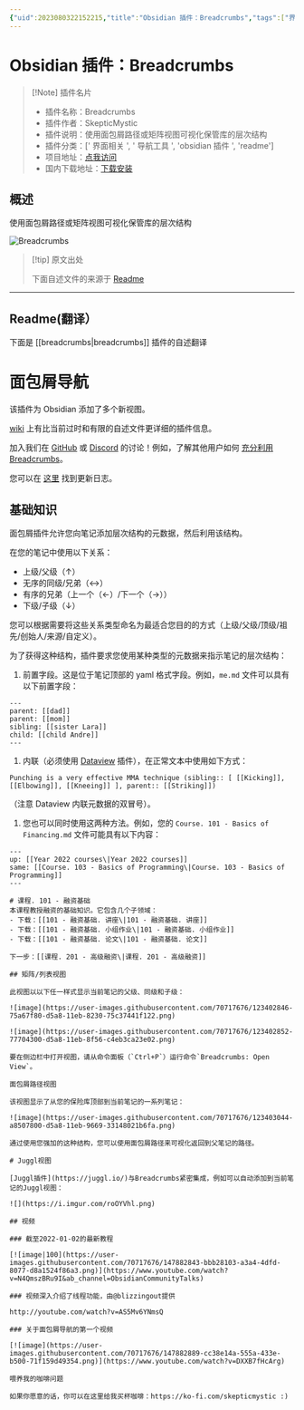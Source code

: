 ```yaml
---
{"uid":2023080322152215,"title":"Obsidian 插件：Breadcrumbs","tags":["界面相关","导航工具","obsidian插件","readme"],"description":"使用面包屑路径或矩阵视图可视化保管库的层次结构","author":"AI","type":"readme","draft":false,"editable":false,"modified":20230101000000,"dg-publish":true,"permalink":"/lake-of-knowledge/10-obsidian/obsidian/readme/breadcrumbs-readme/","dgPassFrontmatter":true}
---
```



# Obsidian 插件：Breadcrumbs

> [!Note] 插件名片
> - 插件名称：Breadcrumbs
> - 插件作者：SkepticMystic
> - 插件说明：使用面包屑路径或矩阵视图可视化保管库的层次结构
> - 插件分类：[' 界面相关 ', ' 导航工具 ', 'obsidian 插件 ', 'readme']
> - 项目地址：[点我访问](https://github.com/SkepticMystic/breadcrumbs)
> - 国内下载地址：[下载安装](https://pkmer.cn/products/plugin/pluginMarket/?breadcrumbs)

## 概述

使用面包屑路径或矩阵视图可视化保管库的层次结构

![Breadcrumbs](https://cdn.pkmer.cn/covers/breadcrumbs.PNG!pkmer)

> [!tip] 原文出处
>
>下面自述文件的来源于 [Readme](https://ghproxy.net/https://raw.githubusercontent.com/SkepticMystic/breadcrumbs/master/README.md)
>

---

## Readme(翻译）

下面是 [[breadcrumbs\|breadcrumbs]] 插件的自述翻译

# 面包屑导航

该插件为 Obsidian 添加了多个新视图。

[wiki](https://breadcrumbs-wiki.onrender.com) 上有比当前过时和有限的自述文件更详细的插件信息。

加入我们在 [GitHub](https://github.com/SkepticMystic/breadcrumbs/discussions) 或 [Discord](https://discord.com/channels/686053708261228577/929513881041248266) 的讨论！例如，了解其他用户如何 [充分利用Breadcrumbs](https://github.com/SkepticMystic/breadcrumbs/discussions/175 "Getting the most out of Breadcrumbs · Discussion #175 · SkepticMystic/breadcrumbs")。

您可以在 [这里](https://github.com/SkepticMystic/breadcrumbs/blob/master/CHANGELOG.md) 找到更新日志。

## 基础知识

面包屑插件允许您向笔记添加层次结构的元数据，然后利用该结构。

在您的笔记中使用以下关系：

- 上级/父级（↑）
- 无序的同级/兄弟（↔）
- 有序的兄弟（上一个（←）/下一个（→））
- 下级/子级（↓）

您可以根据需要将这些关系类型命名为最适合您目的的方式（上级/父级/顶级/祖先/创始人/来源/自定义）。

为了获得这种结构，插件要求您使用某种类型的元数据来指示笔记的层次结构：

1. 前置字段。这是位于笔记顶部的 yaml 格式字段。例如，`me.md` 文件可以具有以下前置字段：

```
---
parent: [[dad]]
parent: [[mom]]
sibling: [[sister Lara]]
child: [[child Andre]]
---
```

1. 内联（必须使用 [Dataview](https://github.com/blacksmithgu/obsidian-dataview#data) 插件），在正常文本中使用如下方式：

```
Punching is a very effective MMA technique (sibling:: [ [[Kicking]], [[Elbowing]], [[Kneeing]] ], parent:: [[Striking]])
```

（注意 Dataview 内联元数据的双冒号）。

1. 您也可以同时使用这两种方法。例如，您的 `Course. 101 - Basics of Financing.md` 文件可能具有以下内容：

```
---
up: [[Year 2022 courses\|Year 2022 courses]]
same: [[Course. 103 - Basics of Programming\|Course. 103 - Basics of Programming]]
---

# 课程. 101 - 融资基础
本课程教授融资的基础知识。它包含几个子领域：
- 下载：[[101 - 融资基础. 讲座\|101 - 融资基础. 讲座]]
- 下载：[[101 - 融资基础. 小组作业\|101 - 融资基础. 小组作业]]
- 下载：[[101 - 融资基础. 论文\|101 - 融资基础. 论文]]

下一步：[[课程. 201 - 高级融资\|课程. 201 - 高级融资]]

## 矩阵/列表视图

此视图以以下任一样式显示当前笔记的父级、同级和子级：

![image](https://user-images.githubusercontent.com/70717676/123402846-75a67f80-d5a8-11eb-8230-75c37441f122.png)

![image](https://user-images.githubusercontent.com/70717676/123402852-77704300-d5a8-11eb-8f56-c4eb3ca23e02.png)

要在侧边栏中打开视图，请从命令面板（`Ctrl+P`）运行命令`Breadcrumbs: Open View`。

面包屑路径视图

该视图显示了从您的保险库顶部到当前笔记的一系列笔记：

![image](https://user-images.githubusercontent.com/70717676/123403044-a8507800-d5a8-11eb-9669-33148021b6fa.png)

通过使用您强加的这种结构，您可以使用面包屑路径来可视化返回到父笔记的路径。

# Juggl视图

[Juggl插件](https://juggl.io/)与Breadcrumbs紧密集成，例如可以自动添加到当前笔记的Juggl视图：

![](https://i.imgur.com/roOYVhl.png)

## 视频

### 截至2022-01-02的最新教程

[![image|100](https://user-images.githubusercontent.com/70717676/147882843-bbb28103-a3a4-4dfd-8077-d8a1524f86a3.png)](https://www.youtube.com/watch?v=N4QmszBRu9I&ab_channel=ObsidianCommunityTalks)

### 视频深入介绍了线程功能，由@blizzingout提供

http://youtube.com/watch?v=AS5Mv6YNmsQ

### 关于面包屑导航的第一个视频

[![image](https://user-images.githubusercontent.com/70717676/147882889-cc38e14a-555a-433e-b500-71f159d49354.png)](https://www.youtube.com/watch?v=DXXB7fHcArg)

喂养我的咖啡问题

如果你愿意的话，你可以在这里给我买杯咖啡：https://ko-fi.com/skepticmystic :)



